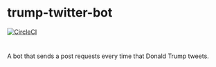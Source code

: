 # trump-twitter-bot
[![CircleCI](https://circleci.com/gh/scottjr632/trump-twitter-bot/tree/master.svg?style=svg)](https://circleci.com/gh/scottjr632/trump-twitter-bot/tree/master)
#
A bot that sends a post requests every time that Donald Trump tweets.

